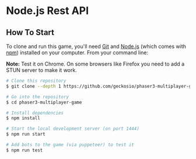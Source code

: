 # Node.js Rest API

## How To Start

To clone and run this game, you'll need [Git](https://git-scm.com) and [Node.js](https://nodejs.org/en/download/) (which comes with [npm](http://npmjs.com)) installed on your computer. From your command line:

**Note:** Test it on Chrome. On some browsers like Firefox you need to add a STUN server to make it work.

```bash
# Clone this repository
$ git clone --depth 1 https://github.com/geckosio/phaser3-multiplayer-game-example.git phaser3-multiplayer-game

# Go into the repository
$ cd phaser3-multiplayer-game

# Install dependencies
$ npm install

# Start the local development server (on port 1444)
$ npm run start

# Add bots to the game (via puppeteer) to test it
$ npm run test
```
